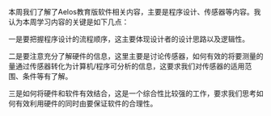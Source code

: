 本周我们了解了Aelos教育版软件相关内容，主要是程序设计、传感器等内容。我认为本周学习内容的关键是如下几点：

一是要把握程序设计的流程顺序，这主要体现设计者的设计思路以及逻辑性。

二是要注意充分了解硬件的信息，这里主要是讨论传感器，如何有效的将要测量的量通过传感器转化为计算机/程序可分析的信息，这要求我们对传感器的适用范围、条件等有了解。

三是如何将硬件和软件有效结合，这是一个综合性比较强的工作，要求我们思考如何有效利用硬件的同时由要保证软件的合理性。